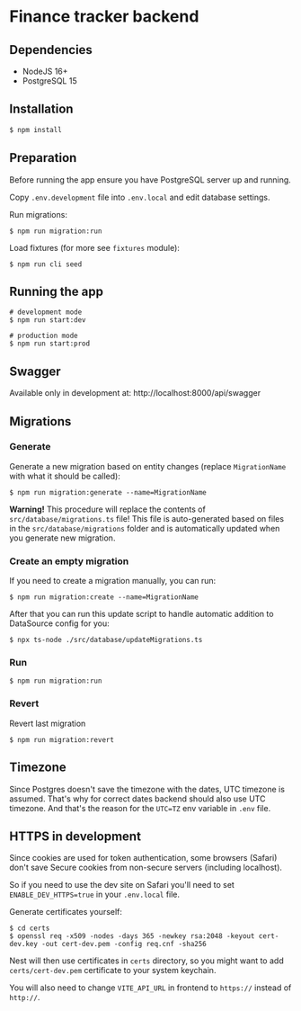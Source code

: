 # Finance tracker backend
## Dependencies

* NodeJS 16+
* PostgreSQL 15

## Installation

```bash
$ npm install
```

## Preparation

Before running the app ensure you have PostgreSQL server up and running.

Copy `.env.development` file into `.env.local` and edit database settings.

Run migrations:
```shell
$ npm run migration:run
```

Load fixtures (for more see `fixtures` module):
```shell
$ npm run cli seed
```

## Running the app

```shell
# development mode
$ npm run start:dev

# production mode
$ npm run start:prod
```

## Swagger

Available only in development at: http://localhost:8000/api/swagger

## Migrations

### Generate
Generate a new migration based on entity changes (replace `MigrationName` 
with what it should be called):

```shell
$ npm run migration:generate --name=MigrationName
```

**Warning!** This procedure will replace the contents of `src/database/migrations.ts` file!
This file is auto-generated based on files in the `src/database/migrations` folder and is automatically updated when you generate new migration.

### Create an empty migration
If you need to create a migration manually, you can run:

```shell
$ npm run migration:create --name=MigrationName
```

After that you can run this update script to handle automatic addition to DataSource config for you:

```shell
$ npx ts-node ./src/database/updateMigrations.ts
```

### Run
```shell
$ npm run migration:run
```

### Revert

Revert last migration
```shell
$ npm run migration:revert
```

## Timezone
Since Postgres doesn't save the timezone with the dates, UTC timezone is assumed.
That's why for correct dates backend should also use UTC timezone.
And that's the reason for the `UTC=TZ` env variable in `.env` file.

## HTTPS in development
Since cookies are used for token authentication, some browsers (Safari) 
don't save Secure cookies from non-secure servers (including localhost).

So if you need to use the dev site on Safari you'll need to set `ENABLE_DEV_HTTPS=true` in your `.env.local` file.

Generate certificates yourself:
```shell
$ cd certs
$ openssl req -x509 -nodes -days 365 -newkey rsa:2048 -keyout cert-dev.key -out cert-dev.pem -config req.cnf -sha256
```

Nest will then use certificates in `certs` directory, so you might want to add `certs/cert-dev.pem` certificate
to your system keychain. 

You will also need to change `VITE_API_URL` in frontend to `https://` instead of `http://`.